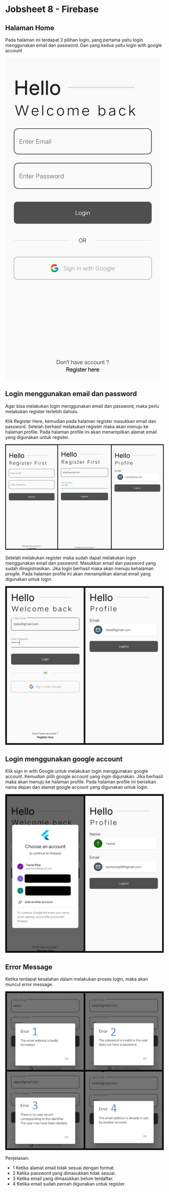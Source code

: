 # Jobsheet 8 - Firebase

## Halaman Home

Pada halaman ini terdapat 2 pilihan login, yang pertama yaitu login menggunakan email dan password. Dan yang kedua yaitu login with google account

![plot](./images/1.jpeg)

## Login menggunakan email dan password

Agar bisa melakukan login menggunakan email dan password, maka perlu melakukan register terlebih dahulu.

Klik Register Here, kemudian pada halaman register masukkan email dan password. Setelah berhasil melakukan register maka akan menuju ke halaman profile. Pada halaman profile ini akan menampilkan alamat email yang digunakan untuk register.

![plot](./images/2.jpeg)

Setelah melakukan register maka sudah dapat melakukan login menggunakan email dan password. Masukkan email dan password yang sudah diregistrasikan. Jika login berhasil maka akan menuju kehalaman progile. Pada halaman profile ini akan menampilkan alamat email yang digunakan untuk login.

![plot](./images/3.jpeg)

## Login menggunakan google account

Klik sign in with Google untuk melakukan login menggunakan google account. Kemudian pilih google account yang ingin digunakan. Jika berhasil maka akan menuju ke halaman profile. Pada halaman profile ini berisikan nama depan dan alamat google account yang digunakan untuk login.

![plot](./images/4.jpeg)

## Error Message

Ketika terdapat kesalahan dalam melakukan proses login, maka akan muncul error message.

![plot](./images/5.jpeg)

Penjelasan:
- 1 Ketika alamat email tidak sesuai dengan format.
- 2 Ketika password yang dimasukkan tidak sesuai.
- 3 Ketika email yang dimasukkan belum terdaftar.
- 4 Ketika email sudah pernah digunakan untuk register.

